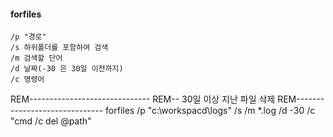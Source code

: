 #### forfiles
```
/p "경로"
/s 하위폴더를 포함하여 검색
/m 검색할 단어
/d 날짜(-30 은 30일 이전까지)
/c 명령어

```
REM------------------------------
REM-- 30일 이상 지난 파일 삭제
REM------------------------------
forfiles /p "c:\workspacd\logs" /s /m *.log /d -30 /c "cmd /c del @path"
```
